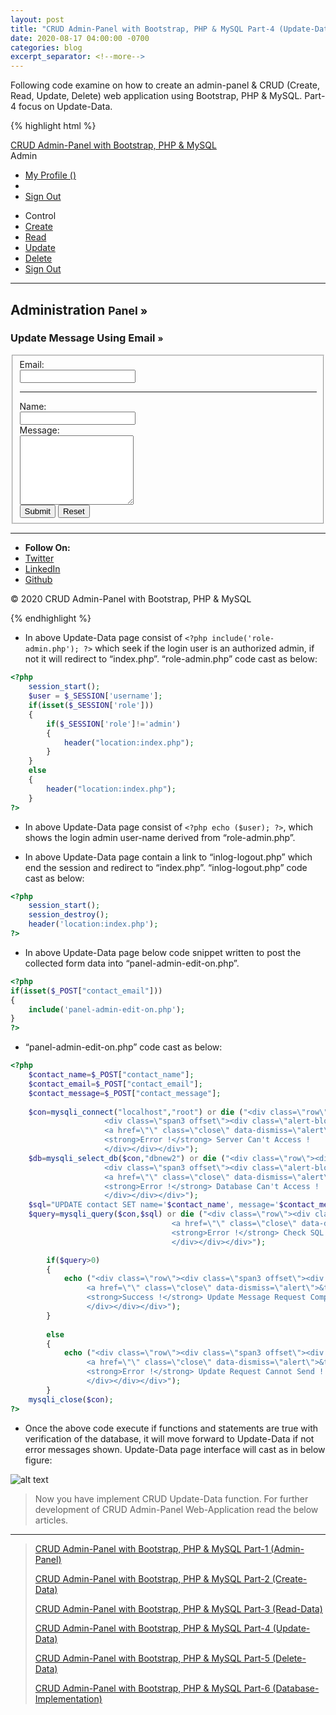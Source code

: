 ```yaml
---
layout: post
title: "CRUD Admin-Panel with Bootstrap, PHP & MySQL Part-4 (Update-Data)"
date: 2020-08-17 04:00:00 -0700
categories: blog
excerpt_separator: <!--more-->
---
```

Following code examine on how to create an admin-panel & CRUD (Create, Read, Update, Delete) web application using Bootstrap, PHP & MySQL. Part-4 focus on Update-Data. <!--more-->

{% highlight html %}
<?php
    include('role-admin.php');
?>
<!DOCTYPE html>
<html lang="en">
<head>
    <meta charset="utf-8">
    <title>CRUD Admin-Panel</title>
    <!-- Mobile Specific Meta -->
    <meta name="viewport" content="width=device-width, initial-scale=1, maximum-scale=1">
    <!-- Stylesheets -->
    <link rel="stylesheet" href="css/bootstrap.css" />
    <link rel="stylesheet" href="css/bootstrap-responsive.css" />
    <link rel="stylesheet" href="css/custom.css" />
</head>

<body>
    <!-- Navbar -->
    <div class="navbar navbar-inverse navbar-fixed-top">
        <div class="navbar-inner">
            <div class="container">
                <a href="" class="brand">CRUD Admin-Panel with Bootstrap, PHP & MySQL</a>
                <a data-toggle="collapse" data-target=".nav-collapse" class="btn btn-navbar">
                    <span class="icon-bar"></span>
                    <span class="icon-bar"></span>
                    <span class="icon-bar"></span>
                </a>
                <div class="btn-group pull-right">
                    <a class="btn"><i class="icon-user"></i> Admin</a>
                    <a class="btn dropdown-toggle" data-toggle="dropdown" href="#">
                        <span class="caret"></span>
                    </a>
                    <ul class="dropdown-menu">
                        <li><a href="#">My Profile&nbsp;(<?php echo ($user); ?>)</a></li>
                        <li class="divider"></li>
                        <li><a href="inlog-logout.php">Sign Out</a></li>
                    </ul>
                </div>
            </div>
        </div>
    </div> <!-- End Navbar -->
    <section>
        <!-- CURD Update Info -->
        <div class="container">
            <div class="row-fluid">
                <div class="span2">
                    <div class="well sidebar-nav">
                        <ul class="nav nav-list">
                            <li class="nav-header"><i class="icon-wrench"></i> Control</li>
                            <li><a href="panel-admin-add.php">Create</a></li>
                            <li><a href="panel-admin-detail.php">Read</a></li>
                            <li class="active"><a href="panel-admin-edit.php">Update</a></li>
                            <li><a href="panel-admin-remove.php">Delete</a></li>
                            <li><a href="inlog-logout.php">Sign Out</a></li>
                        </ul>
                    </div>
                </div>
                <div class="span10">
                    <div class="page-header">
                        <hr />
                        <h2>Administration <small>Panel &raquo;</small></h2>
                    </div>
                    <h3 class="muted">Update Message Using Email <small>&raquo;</small></h3>
                    <form class="form-horizontal" id="formID1" action="" method="POST">
                        <fieldset>
                            <div class="control-group">
                                <label class="control-label" for="contact_email">Email:</label>
                                <div class="controls">
                                    <input type="email" required id="contact_email" name="contact_email" />
                                </div>
                            </div>
                            <hr />
                            <div class="control-group">
                                <label class="control-label" for="contact_name">Name:</label>
                                <div class="controls">
                                    <input type="text" required id="contact_name" name="contact_name" />
                                </div>
                            </div>
                            <div class="control-group">
                                <label class="control-label" for="contact_message">Message:</label>
                                <div class="controls">
                                    <textarea required id="contact_message" name="contact_message" cols="20"
                                        rows="07"></textarea>
                                </div>
                            </div>
                            <div class="controls">
                                <input type="submit" class="btn" value="Submit" />
                                <input type="reset" class="btn" value="Reset" />
                            </div>
                        </fieldset>
                    </form>
                    <?php
                    if(isset($_POST["contact_email"]))
                    {
                        include('panel-admin-edit-on.php');
                    }
                    ?>
                </div>
            </div>
        </div>
        <!-- End CURD Update Info -->
    </section>
    <!-- Container -->
    <div class="container">
        <section>
            <!-- Footer -->
            <hr />
            <ul class="inline text-center">
                <li><strong>Follow On:</strong></li>
                <li><a href="">Twitter</a></li>
                <li><a href="">LinkedIn</a></li>
                <li><a href="">Github</a></li>
            </ul>
            <p class="text-center muted">&copy; 2020 CRUD Admin-Panel with Bootstrap, PHP & MySQL</p>
            <!-- End Footer -->
        </section>
    </div>
    <!-- End Container -->	
    <!-- JavaScript -->
    <script src="js/jquery.js"></script>
    <script src="js/bootstrap.js"></script>
    <!-- End JavaScript -->
</body>
</html>
{% endhighlight %}

- In above Update-Data page consist of `<?php include('role-admin.php'); ?>` which seek if the login user is an authorized admin, if not it will redirect to “index.php”. “role-admin.php” code cast as below:

``` php
<?php
	session_start();
	$user = $_SESSION['username'];
	if(isset($_SESSION['role']))
	{
		if($_SESSION['role']!='admin')
		{
			header("location:index.php");
		}
	}
	else
	{
		header("location:index.php");
	}
?>
```

- In above Update-Data page consist of `<?php echo ($user); ?>`, which shows the login admin user-name derived from “role-admin.php”.

- In above Update-Data page contain a link to “inlog-logout.php” which end the session and redirect to “index.php”. “inlog-logout.php” code cast as below:

``` php
<?php
	session_start();
	session_destroy();
	header('location:index.php');
?>
```

- In above Update-Data page below code snippet written to post the collected form data into “panel-admin-edit-on.php”.

``` php
<?php
if(isset($_POST["contact_email"]))
{
	include('panel-admin-edit-on.php');
}
?>
```

- “panel-admin-edit-on.php” code cast as below:

``` php
<?php
	$contact_name=$_POST["contact_name"];
	$contact_email=$_POST["contact_email"];
	$contact_message=$_POST["contact_message"];
					
	$con=mysqli_connect("localhost","root") or die ("<div class=\"row\"><div class=\"span2\"></div>
					 <div class=\"span3 offset\"><div class=\"alert-block\">
					 <a href=\"\" class=\"close\" data-dismiss=\"alert\">&times;</a>
					 <strong>Error !</strong> Server Can't Access !
					 </div></div></div>");  
	$db=mysqli_select_db($con,"dbnew2") or die ("<div class=\"row\"><div class=\"span2\"></div>
					 <div class=\"span3 offset\"><div class=\"alert-block\">
					 <a href=\"\" class=\"close\" data-dismiss=\"alert\">&times;</a>
					 <strong>Error !</strong> Database Can't Access !
					 </div></div></div>"); 					
	$sql="UPDATE contact SET name='$contact_name', message='$contact_message' WHERE email='$contact_email'";
	$query=mysqli_query($con,$sql) or die ("<div class=\"row\"><div class=\"span3 offset\"><div class=\"alert-block\">
									<a href=\"\" class=\"close\" data-dismiss=\"alert\">&times;</a>				 
									<strong>Error !</strong> Check SQL Statement !
									</div></div></div>");

		if($query>0)
		{			
	        echo ("<div class=\"row\"><div class=\"span3 offset\"><div class=\"alert-block\">
			     <a href=\"\" class=\"close\" data-dismiss=\"alert\">&times;</a>
			     <strong>Success !</strong> Update Message Request Complete !
			     </div></div></div>");			
		}
	  		
		else
		{
	        echo ("<div class=\"row\"><div class=\"span3 offset\"><div class=\"alert-block\">
			     <a href=\"\" class=\"close\" data-dismiss=\"alert\">&times;</a>
				 <strong>Error !</strong> Update Request Cannot Send ! No Database Connectivity !
				 </div></div></div>");
		}		
	mysqli_close($con);			
?> 
```

- Once the above code execute if functions and statements are true with verification of the database, it will move forward to Update-Data if not error messages shown. Update-Data page interface will cast as in below figure:

![alt text](https://i.imgur.com/a1w40EX.png)

> Now you have implement CRUD Update-Data function. For further development of CRUD Admin-Panel Web-Application read the below articles.

* * *

> [CRUD Admin-Panel with Bootstrap, PHP & MySQL Part-1 (Admin-Panel)][Part-1]
> 
> [CRUD Admin-Panel with Bootstrap, PHP & MySQL Part-2 (Create-Data)][Part-2]
> 
> [CRUD Admin-Panel with Bootstrap, PHP & MySQL Part-3 (Read-Data)][Part-3]
> 
> [CRUD Admin-Panel with Bootstrap, PHP & MySQL Part-4 (Update-Data)][Part-4]
> 
> [CRUD Admin-Panel with Bootstrap, PHP & MySQL Part-5 (Delete-Data)][Part-5]
> 
> [CRUD Admin-Panel with Bootstrap, PHP & MySQL Part-6 (Database-Implementation)][Part-6]
> 

[Part-1]: https://roshanx911.github.io/blog/2020/08/14/crud-admin-panel-part-1.html
[Part-2]: https://roshanx911.github.io/blog/2020/08/15/crud-admin-panel-part-2.html
[Part-3]: https://roshanx911.github.io/blog/2020/08/16/crud-admin-panel-part-3.html
[Part-4]: https://roshanx911.github.io/blog/2020/08/17/crud-admin-panel-part-4.html
[Part-5]: https://roshanx911.github.io/blog/2020/08/18/crud-admin-panel-part-5.html
[Part-6]: https://roshanx911.github.io/blog/2020/08/19/crud-admin-panel-part-6.html
